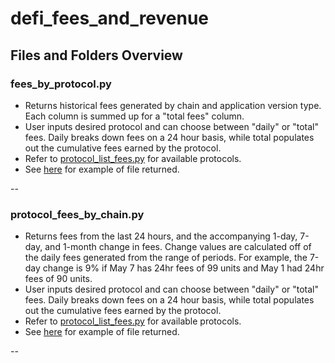 # defi_fees_and_revenue

## Files and Folders Overview

### fees_by_protocol.py

- Returns historical fees generated by chain and application version type. Each column is summed up for a "total fees" column.
- User inputs desired protocol and can choose between "daily" or "total" fees. Daily breaks down fees on a 24 hour basis, while total populates out the cumulative fees earned by the protocol.
- Refer to [protocol_list_fees.py](https://github.com/check-sked/crypto_data_resources/blob/main/defi_fees_and_revenue/protocols_list_fees.py) for available protocols.
- See [here](https://github.com/check-sked/crypto_data_resources/blob/main/csv_examples/defi_fees_and_revenue/Aave_daily_fees.csv) for example of file returned.

--

### protocol_fees_by_chain.py

- Returns fees from the last 24 hours, and the accompanying 1-day, 7-day, and 1-month change in fees. Change values are calculated off of the daily fees generated from the range of periods. For example, the 7-day change is 9% if May 7 has 24hr fees of 99 units and May 1 had 24hr fees of 90 units.
- User inputs desired protocol and can choose between "daily" or "total" fees. Daily breaks down fees on a 24 hour basis, while total populates out the cumulative fees earned by the protocol.
- Refer to [protocol_list_fees.py](https://github.com/check-sked/crypto_data_resources/blob/main/defi_fees_and_revenue/protocols_list_fees.py) for available protocols.
- See [here](https://github.com/check-sked/crypto_data_resources/blob/main/csv_examples/defi_fees_and_revenue/Solana_daily_fee_breakdown.csv) for example of file returned.

--
